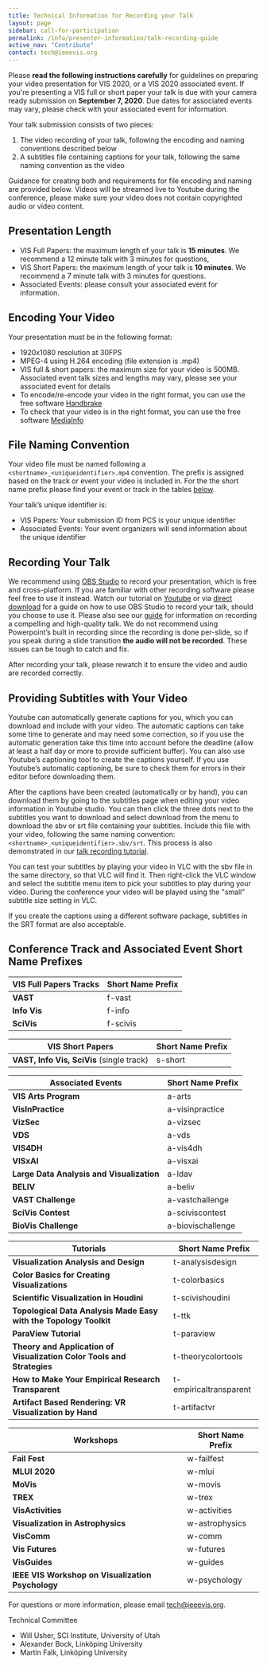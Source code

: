 ```yaml
---
title: Technical Information for Recording your Talk
layout: page
sidebar: call-for-participation
permalink: /info/presenter-information/talk-recording-guide
active_nav: "Contribute"
contact: tech@ieeevis.org
---
```


Please **read the following instructions carefully** for guidelines
on preparing your video presentation for VIS 2020, or a VIS 2020 associated event.
If you're presenting a VIS full or short paper your talk is due with your camera ready submission
on **September 7, 2020**. Due dates for associated events may vary, please check with
your associated event for information.

Your talk submission consists of two pieces:

1. The video recording of your talk, following the encoding and naming conventions described below
2. A subtitles file containing captions for your talk, following the same naming convention as the video

Guidance for creating both and requirements for file encoding and naming are provided below.
Videos will be streamed live to Youtube during the conference, please make sure your video
does not contain copyrighted audio or video content.

## Presentation Length

- VIS Full Papers: the maximum length of your talk is **15 minutes**. We recommend a 12 minute talk with 3 minutes for questions,
- VIS Short Papers: the maximum length of your talk is **10 minutes**. We recommend a 7 minute talk with 3 minutes for questions.
- Associated Events: please consult your associated event for information.

## Encoding Your Video
Your presentation must be in the following format:

- 1920x1080 resolution at 30FPS
- MPEG-4 using H.264 encoding (file extension is .mp4)
- VIS full & short papers: the maximum size for your video is 500MB.
  Associated event talk sizes and lengths may vary, please see your associated event for details
- To encode/re-encode your video in the right format, you can use the free software [Handbrake](https://handbrake.fr/)
- To check that your video is in the right format, you can use the free software [MediaInfo](https://mediaarea.net/en/MediaInfo)

## File Naming Convention
Your video file must be named following a `<shortname>_<uniqueidentifier>.mp4` convention.
The prefix is assigned based on the track or event your video is included in.
For the the short name prefix please find your event or track in the tables [below](#conference-track-and-associated-event-short-name-prefixes).
<!--https://docs.google.com/spreadsheets/d/1unVDXq4kqj0iZ_2d_TYU8a61NG65bg_dX6IU2jdOUJY/edit?usp=sharing-->
Your talk’s unique identifier is:

- VIS Papers: Your submission ID from PCS is your unique identifier
- Associated Events: Your event organizers will send information about the unique identifier


## Recording Your Talk

We recommend using [OBS Studio](https://obsproject.com/) to record your presentation, which is free and cross-platform.
If you are familiar with other recording software please feel free to use it instead.
Watch our tutorial on [Youtube](https://youtu.be/yg1P_Infw5A) or via [direct download](http://sci.utah.edu/~will/public/vis2020-recording-tutorial.mp4)
for a guide on how to use OBS Studio to record your talk,
should you choose to use it.
Please also see our [guide](/year/2020/assets/vis2020-talk-recording-guide.pdf)
for information on recording a compelling and high-quality talk.
We do not recommend using Powerpoint’s built in recording since the recording is done per-slide,
so if you speak during a slide transition **the audio will not be recorded**. These issues can be tough to catch and fix. 

After recording your talk, please rewatch it to ensure the video and audio are recorded correctly.

## Providing Subtitles with Your Video

Youtube can automatically generate captions for you, which you can download and include with your video.
The automatic captions can take some time to generate and may need some correction, so if you use the
automatic generation take this time into account before the deadline (allow at least a half day or more
to provide sufficient buffer). You can also use Youtube’s captioning tool to create the captions yourself.
If you use Youtube’s automatic captioning, be sure to check them for errors in their editor before downloading them.

After the captions have been created (automatically or by hand), you can download them by going to the
subtitles page when editing your video information in Youtube studio. You can then click the three dots
next to the subtitles you want to download and select download from the menu to download the sbv or srt file
containing your subtitles. Include this file with your video, following the same naming convention:
`<shortname>_<uniqueidentifier>.sbv/srt`. This process is also demonstrated in our
[talk recording tutorial](https://youtu.be/yg1P_Infw5A).

You can test your subtitles by playing your video in VLC with the sbv file in the same directory, so
that VLC will find it. Then right-click the VLC window and select the subtitle menu item to pick your
subtitles to play during your video. During the conference your video will be played using the
"small" subtitle size setting in VLC.

If you create the captions using a different software package, subtitles in the SRT format are also acceptable.


## Conference Track and Associated Event Short Name Prefixes

| **VIS Full Papers Tracks**     | **Short Name Prefix** |
|--------------------------------|-----------------------|
| **VAST**                       | f-vast                |
| **Info Vis**                   | f-info                |
| **SciVis**                     | f-scivis              |

| **VIS Short Papers**                      | **Short Name Prefix** |
|-------------------------------------------|-----------------------|
| **VAST, Info Vis, SciVis** (single track) | s-short               |

| **Associated Events**                     | **Short Name Prefix** |
|-------------------------------------------|-----------------------|
| **VIS Arts Program**                      | a-arts                |
| **VisInPractice**                         | a-visinpractice       |
| **VizSec**                                | a-vizsec              |
| **VDS**                                   | a-vds                 |
| **VIS4DH**                                | a-vis4dh              |
| **VISxAI**                                | a-visxai              |
| **Large Data Analysis and Visualization** | a-ldav                |
| **BELIV**                                 | a-beliv               |
| **VAST Challenge**                        | a-vastchallenge       |
| **SciVis Contest**                        | a-sciviscontest       |
| **BioVis Challenge**                      | a-biovischallenge     |

| **Tutorials**                                                          | **Short Name Prefix**  |
|------------------------------------------------------------------------|------------------------|
| **Visualization Analysis and Design**                                  | t-analysisdesign       |
| **Color Basics for Creating Visualizations**                           | t-colorbasics          |
| **Scientific Visualization in Houdini**                                | t-scivishoudini        |
| **Topological Data Analysis Made Easy with the Topology Toolkit**      | t-ttk                  |
| **ParaView Tutorial**                                                  | t-paraview             |
| **Theory and Application of Visualization Color Tools and Strategies** | t-theorycolortools     |
| **How to Make Your Empirical Research Transparent**                    | t-empiricaltransparent |
| **Artifact Based Rendering: VR Visualization by Hand**                 | t-artifactvr           |

| **Workshops**                                      | **Short Name Prefix** |
|----------------------------------------------------|-----------------------|
| **Fail Fest**                                      | w-failfest            |
| **MLUI 2020**                                      | w-mlui                |
| **MoVis**                                          | w-movis               |
| **TREX**                                           | w-trex                |
| **VisActivities**                                  | w-activities          |
| **Visualization in Astrophysics**                  | w-astrophysics        |
| **VisComm**                                        | w-comm                |
| **Vis Futures**                                    | w-futures             |
| **VisGuides**                                      | w-guides              |
| **IEEE VIS Workshop on Visualization Psychology**  | w-psychology          | 


For questions or more information, please email tech@ieeevis.org.

Technical Committee

- Will Usher, SCI Institute, University of Utah
- Alexander Bock, Linköping University 
- Martin Falk, Linköping University 

